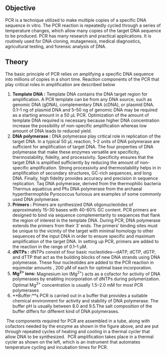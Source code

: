 ## Objective

PCR is a technique utilized to make multiple copies of a specific DNA sequence in vitro. The  PCR reaction is repeatedly cycled through a series of temperature changes, which allow many copies of the target DNA sequence to be produced. PCR has many research and practical applications. It is routinely used for DNA cloning, mutagenesis, medical diagnostics, agricultural testing, and forensic analysis of DNA.


## Theory

The basic principle of PCR relies on amplifying a specific DNA sequence into millions of copies in a short time. Reaction components of the PCR that play critical roles in amplification are described below

1.	**Template DNA :** Template DNA  contains the DNA target region for amplification. A PCR template can be from any DNA source, such as genomic DNA (gDNA), complementary DNA (cDNA), or plasmid DNA. 0.1–1 ng of plasmid DNA and 5–50 ng of genomic DNA may be required as a starting amount in a 50 µL PCR. Optimization of the amount of template DNA required is necessary because higher DNA concentration increase the possibility of non-specific amplification whereas low amount of DNA leads to reduced yield.
2.	**DNA polymerase :** DNA polymerase play critical role in replication of the target DNA. In a typical 50 µL reaction, 1–2 units of DNA polymerase are sufficient for amplification of target DNA. The four properties of DNA polymerase that make these enzymes versatile are specificity, thermostability, fidelity, and processivity. Specificity ensures that the target DNA is amplified sufficiently by reducing the amount of non-specific amplification. Strong processivity and thermostability  helps in in amplification of secondary structures, GC-rich sequences, and long DNA. Finally, high fidelity provides accuracy and precision in sequence replication. Taq DNA polymerase, derived from the thermophilic bacteria Thermus aquaticus and  Pfu DNA polymerase from the archaeal hyperthermophile Pyrococcus furiosus are examples of some commonly  used DNA polymerase.
3.	**Primers :**  Primers are synthesized DNA oligonucleotides of approximately 15–30 bases with 40-60% GC content. PCR primers are designed to bind via sequence complementarity to sequences that flank the region of interest in the template DNA. During PCR, DNA polymerase extends the primers from their 3′ ends. The primers’ binding sites must be unique to the vicinity of the target with minimal homology to other sequences of the input DNA in order to ensure specific and maximum amplification of the  target DNA. In setting up PCR, primers are added to the reaction in the range of 0.1–1 μM.
4.	**dNTPs :** dNTPs consist of four basic nucleotides—dATP, dCTP, dGTP, and dTTP that act as the building blocks of new DNA strands using DNA polymerase. These four nucleotides are  added to the PCR reaction in equimolar amounts ,  200 μM of each for optimal base incorporation.
5.	**Mg<sup>2+</sup> ions:** Magnesium ion (Mg<sup>2+</sup>) acts as a cofactor for activity of DNA polymerases by enabling incorporation of dNTPs during polymerization. Optimal Mg<sup>2+</sup> concentration is usually 1.5–2.0 mM for most PCR polymerases
6.	**Buffer:**s PCR is carried out in a buffer that provides a suitable chemical environment for activity and stability of DNA polymerase. The buffer pH is usually between 8.0 and 9.5.The salt composition of the buffer differs for different kind of DNA polymerases.

<img>
The components required for PCR are assembled in a tube, along with cofactors needed by the enzyme as shown in the figure above, and are put through repeated cycles of heating and cooling in a thermal cycler that allow DNA to be synthesized.

<img>
PCR amplification takes place in a thermal cycler as shown on the left, which is an instrument that automates temperature cycling and incubation times for PCR.
